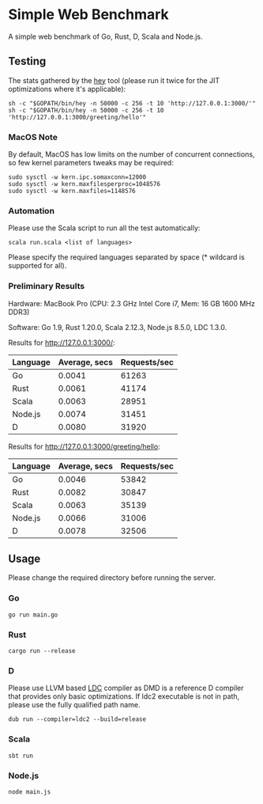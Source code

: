 # Simple Web Benchmark

A simple web benchmark of Go, Rust, D, Scala and Node.js.

## Testing

The stats gathered by the [hey](https://github.com/rakyll/hey) tool (please run it twice for
the JIT optimizations where it's applicable):

    sh -c "$GOPATH/bin/hey -n 50000 -c 256 -t 10 'http://127.0.0.1:3000/'"
    sh -c "$GOPATH/bin/hey -n 50000 -c 256 -t 10 'http://127.0.0.1:3000/greeting/hello'"

### MacOS Note

By default, MacOS has low limits on the number of concurrent connections, so
few kernel parameters tweaks may be required:

    sudo sysctl -w kern.ipc.somaxconn=12000
    sudo sysctl -w kern.maxfilesperproc=1048576
    sudo sysctl -w kern.maxfiles=1148576

### Automation

Please use the Scala script to run all the test automatically:

    scala run.scala <list of languages>

Please specify the required languages separated by space (* wildcard is supported for all).

### Preliminary Results

Hardware: MacBook Pro (CPU: 2.3 GHz Intel Core i7, Mem: 16 GB 1600 MHz DDR3)

Software: Go 1.9, Rust 1.20.0, Scala 2.12.3, Node.js 8.5.0, LDC 1.3.0.

Results for http://127.0.0.1:3000/:

| Language | Average, secs | Requests/sec |
|----------|---------------|--------------|
| Go       | 0.0041        | 61263        |
| Rust     | 0.0061        | 41174        |
| Scala    | 0.0063        | 28951        |
| Node.js  | 0.0074        | 31451        |
| D        | 0.0080        | 31920        |

Results for http://127.0.0.1:3000/greeting/hello:

| Language | Average, secs | Requests/sec |
|----------|---------------|--------------|
| Go       | 0.0046        | 53842        |
| Rust     | 0.0082        | 30847        |
| Scala    | 0.0063        | 35139        |
| Node.js  | 0.0066        | 31006        |
| D        | 0.0078        | 32506        |

## Usage

Please change the required directory before running the server.

### Go

    go run main.go

### Rust

    cargo run --release

### D

Please use LLVM based [LDC](https://github.com/ldc-developers/ldc#installation)
compiler as DMD is a reference D compiler that provides only basic optimizations.
If ldc2 executable is not in path, please use the fully qualified path name.

    dub run --compiler=ldc2 --build=release

### Scala

    sbt run

### Node.js

    node main.js
